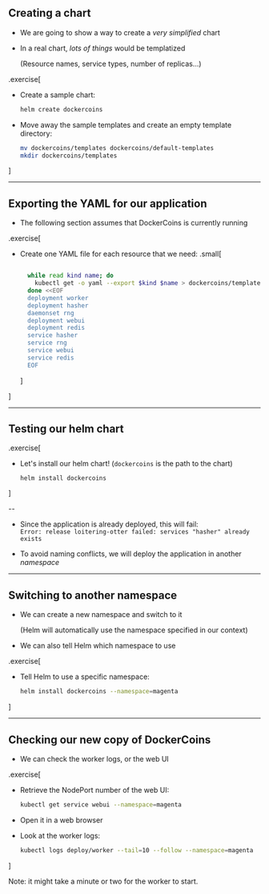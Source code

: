 ## Creating a chart

- We are going to show a way to create a *very simplified* chart

- In a real chart, *lots of things* would be templatized

  (Resource names, service types, number of replicas...)

.exercise[

- Create a sample chart:
  ```bash
  helm create dockercoins
  ```

- Move away the sample templates and create an empty template directory:
  ```bash
  mv dockercoins/templates dockercoins/default-templates
  mkdir dockercoins/templates
  ```

]

---

## Exporting the YAML for our application

- The following section assumes that DockerCoins is currently running

.exercise[

- Create one YAML file for each resource that we need:
  .small[
  ```bash

	while read kind name; do
	  kubectl get -o yaml --export $kind $name > dockercoins/templates/$name-$kind.yaml
	done <<EOF
	deployment worker
	deployment hasher
	daemonset rng
	deployment webui
	deployment redis
	service hasher
	service rng
	service webui
	service redis
	EOF
  ```
  ]

]

---

## Testing our helm chart

.exercise[

- Let's install our helm chart! (`dockercoins` is the path to the chart)
  ```
  helm install dockercoins
  ```
]

--

- Since the application is already deployed, this will fail:<br>
`Error: release loitering-otter failed: services "hasher" already exists`

- To avoid naming conflicts, we will deploy the application in another *namespace*

---

## Switching to another namespace

- We can create a new namespace and switch to it

  (Helm will automatically use the namespace specified in our context)

- We can also tell Helm which namespace to use

.exercise[

- Tell Helm to use a specific namespace:
  ```bash
  helm install dockercoins --namespace=magenta
  ```

]

---

## Checking our new copy of DockerCoins

- We can check the worker logs, or the web UI

.exercise[

- Retrieve the NodePort number of the web UI:
  ```bash
  kubectl get service webui --namespace=magenta
  ```

- Open it in a web browser

- Look at the worker logs:
  ```bash
  kubectl logs deploy/worker --tail=10 --follow --namespace=magenta
  ```

]

Note: it might take a minute or two for the worker to start.
